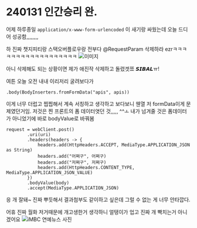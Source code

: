
# 240131 인간승리 완.


어제 하루종일 ``application/x-www-form-urlencoded`` 이 새기랑 싸웠는데
오늘 드디어 성공함,,,,,,,,

하 진짜 챗지피티랑 스택오버플로우랑 전부다 @RequestParam 삭제하라 ezrㅋㅋㅋㅋㅋㅋㅋㅋㅋㅋㅋㅋㅋㅋㅋㅋㅋㅋ 
![이미지](https://pbs.twimg.com/media/ESxdAwmUUAE_JD5?format=jpg&name=small)

아니 삭제해도 되는 상황이면 제가 애진작 삭제하고 돌렸겟쬬 𝙎𝙄𝘽𝘼𝙇ㅠ!





여튼 오늘 오전 내내 이리저리 굴려보다가 
```
.body(BodyInserters.fromFormData("apis", apis))
```
이게 너무 더럽고 찝찝해서 계속 서칭하고 생각하고 보다보니
웬열 저 formData이게 문제였던거임.
저것은 찐 프론트의 폼 데이터엿던 것,,,,, ^^ㅗ
내가 넘겨줄 것은 폼데이터가 아니었기에 바로 bodyValue로 바꿔봄

```
request = webClient.post()  
        .uri(uri)  
        .headers(headers -> {  
            headers.add(HttpHeaders.ACCEPT, MediaType.APPLICATION_JSON as String)  
            headers.add("어쩌구", 어쩌구)  
            headers.add("저쩌구", 저쩌구)  
            headers.add(HttpHeaders.CONTENT_TYPE, MediaType.APPLICATION_JSON_VALUE)  
        })  
        .bodyValue(body)  
        .accept(MediaType.APPLICATION_JSON)
```
        
응 개 잘돼~
진짜 뿌듯해서 결과첨부도 같이하고 싶은데 그럴 수 없는 게 너무 안타깝다.

어휴 진짜 월화 저거때문에 개고생한거 생각하니 얼탱이가 업고 진짜 개 빡치는거 아니겠어요
![iMBC 연예뉴스 사진](https://talkimg.imbc.com/TVianUpload/tvian/TViews/image/2020/02/15/aTLEp9n0KZxo637173266604365694.JPG)
